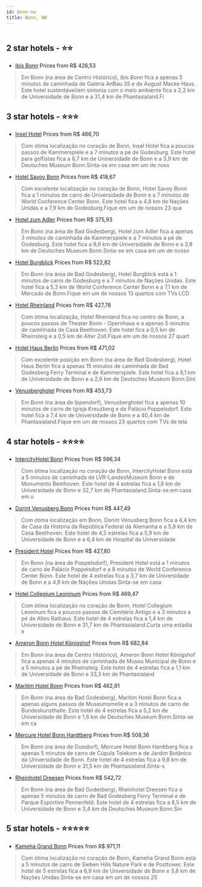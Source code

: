 ```yaml
---
id: bonn-nw
title: Bonn, NW
---
```


<center><img src="https://i.travelapi.com/hotels/3000000/2930000/2928400/2928388/db2d57fd_z.jpg" alt="" /></center>


##  2 star hotels - ⭐️⭐️

-    [ibis Bonn](https://www.hurb.com/br/aud/https://www.hurb.com/br/hotels/bonn/ibis-bonn-HT-8AFF?cmp=18055) Prices from R$ 426,53
   > Em Bonn (na área de Centro Histórico), ibis Bonn fica a apenas 5 minutos de caminhada de Galeria AnBau 35 e de August Macke Haus.  Este hotel sustentável/em sintonia com o meio ambiente fica a 2,2 km de Universidade de Bonn e a 31,4 km de Phantasialand.Fi

##  3 star hotels - ⭐️⭐️⭐️

-    [Insel Hotel](https://www.hurb.com/br/aud/https://www.hurb.com/br/hotels/bonn/insel-hotel-HT-TA9U?cmp=18055) Prices from R$ 466,70
   > Com ótima localização no coração de Bonn, Insel Hotel fica a poucos passos de Kammerspiele e a 7 minutos a pé de Godesburg.  Este hotel para golfistas fica a 8,7 km de Universidade de Bonn e a 3,9 km de Deutsches Museum Bonn.Sinta-se em casa em um de noss
-    [Hotel Savoy Bonn](https://www.hurb.com/br/aud/https://www.hurb.com/br/hotels/bonn/hotel-savoy-bonn-HT-P5DD?cmp=18055) Prices from R$ 418,67
   > Com excelente localização no coração de Bonn, Hotel Savoy Bonn fica a 1 minutos de carro de Universidade de Bonn e a 7 minutos de World Conference Center Bonn.  Este hotel fica a 4,8 km de Nações Unidas e a 7,9 km de Godesburg.Fique em um de nossos 23 qua
-    [Hotel zum Adler](https://www.hurb.com/br/aud/https://www.hurb.com/br/hotels/bonn/hotel-zum-adler-HT-UDBD?cmp=18055) Prices from R$ 375,93
   > Em Bonn (na área de Bad Godesberg), Hotel zum Adler fica a apenas 3 minutos de caminhada de Kammerspiele e a 7 minutos a pé de Godesburg.  Este hotel fica a 8,6 km de Universidade de Bonn e a 3,8 km de Deutsches Museum Bonn.Sinta-se em casa em um de nosso
-    [Hotel Burgblick](https://www.hurb.com/br/aud/https://www.hurb.com/br/hotels/bonn/hotel-burgblick-HT-VPFN?cmp=18055) Prices from R$ 522,82
   > Em Bonn (na área de Bad Godesberg), Hotel Burgblick está a 1 minutos de carro de Godesburg e a 7 minutos de Nações Unidas.  Este hotel fica a 5,3 km de World Conference Center Bonn e a 7,1 km de Mercado de Bonn.Fique em um de nossos 13 quartos com TVs LCD
-    [Hotel Rheinland](https://www.hurb.com/br/aud/https://www.hurb.com/br/hotels/bonn/hotel-rheinland-HT-SDVS?cmp=18055) Prices from R$ 427,78
   > Com ótima localização, Hotel Rheinland fica no centro de Bonn, a poucos passos de Theater Bonn - Opernhaus e a apenas 5 minutos de caminhada de Casa Beethoven.  Este hotel fica a 0,5 km de Rheinsteig e a 0,5 km de Alter Zoll.Fique em um de nossos 27 quart
-    [Hotel Haus Berlin](https://www.hurb.com/br/aud/https://www.hurb.com/br/hotels/bonn/hotel-haus-berlin-HT-WLY2?cmp=18055) Prices from R$ 471,02
   > Com excelente posição em Bonn (na área de Bad Godesberg), Hotel Haus Berlin fica a apenas 15 minutos de caminhada de Bad Godesberg Ferry Terminal e de Kammerspiele.  Este hotel fica a 8,1 km de Universidade de Bonn e a 2,6 km de Deutsches Museum Bonn.Sint
-    [Venusberghotel](https://www.hurb.com/br/aud/https://www.hurb.com/br/hotels/bonn/venusberghotel-HT-Z1XW?cmp=18055) Prices from R$ 453,73
   > Em Bonn (na área de Ippendorf), Venusberghotel fica a apenas 10 minutos de carro de Igreja Kreuzberg e de Palácio Poppelsdorf.  Este hotel fica a 7,4 km de Universidade de Bonn e a 40,4 km de Phantasialand.Fique em um de nossos 23 quartos com TVs de tela 

##  4 star hotels - ⭐️⭐️⭐️⭐️

-    [IntercityHotel Bonn](https://www.hurb.com/br/aud/https://www.hurb.com/br/hotels/bonn/intercityhotel-bonn-HT-GQ3P?cmp=18055) Prices from R$ 596,34
   > Com ótima localização no coração de Bonn, IntercityHotel Bonn está a 5 minutos de caminhada de LVR-LandesMuseum Bonn e de Monumento Beethoven.  Este hotel de 4 estrelas fica a 1,8 km de Universidade de Bonn e 32,7 km de Phantasialand.Sinta-se em casa em u
-    [Dorint Venusberg Bonn](https://www.hurb.com/br/aud/https://www.hurb.com/br/hotels/bonn/dorint-venusberg-bonn-HT-KUL9?cmp=18055) Prices from R$ 447,49
   > Com ótima localização em Bonn, Dorint Venusberg Bonn fica a 4,4 km de Casa da História da República Federal da Alemanha e a 5,8 km de Casa Beethoven.  Este hotel de 4,5 estrelas fica a 5,9 km de Universidade de Bonn e a 6,4 km de Hospital da Universidade 
-    [President Hotel](https://www.hurb.com/br/aud/https://www.hurb.com/br/hotels/bonn/president-hotel-HT-S5HM?cmp=18055) Prices from R$ 427,80
   > Em Bonn (na área de Poppelsdorf), President Hotel está a 1 minutos de carro de Palácio Poppelsdorf e a 8 minutos de World Conference Center Bonn.  Este hotel de 4 estrelas fica a 3,7 km de Universidade de Bonn e a 4,8 km de Nações Unidas.Sinta-se em casa 
-    [Hotel Collegium Leoninum](https://www.hurb.com/br/aud/https://www.hurb.com/br/hotels/bonn/hotel-collegium-leoninum-HT-S0UR?cmp=18055) Prices from R$ 469,47
   > Com ótima localização no coração de Bonn, Hotel Collegium Leoninum fica a poucos passos de Cemitério Antigo e a 3 minutos a pé de Altes Rathaus.  Este hotel de 4 estrelas fica a 1,4 km de Universidade de Bonn e 31,7 km de Phantasialand.Curta uma estadia e
-    [Ameron Bonn Hotel Königshof](https://www.hurb.com/br/aud/https://www.hurb.com/br/hotels/bonn/ameron-bonn-hotel-konigshof-HT-L6PP?cmp=18055) Prices from R$ 682,84
   > Em Bonn (na área de Centro Histórico), Ameron Bonn Hotel Königshof fica a apenas 4 minutos de caminhada de Museu Municipal de Bonn e a 5 minutos a pé de Rheinsteig.  Este hotel de 4 estrelas fica a 1,1 km de Universidade de Bonn e 33,3 km de Phantasialand
-    [Maritim Hotel Bonn](https://www.hurb.com/br/aud/https://www.hurb.com/br/hotels/bonn/maritim-hotel-bonn-HT-FETU?cmp=18055) Prices from R$ 462,81
   > Em Bonn (na área de Bad Godesberg), Maritim Hotel Bonn fica a apenas alguns passos de Museumsmeile e a 3 minutos de carro de Bundeskunsthalle.  Este hotel de 4 estrelas fica a 5,2 km de Universidade de Bonn e 1,6 km de Deutsches Museum Bonn.Sinta-se em ca
-    [Mercure Hotel Bonn Hardtberg](https://www.hurb.com/br/aud/https://www.hurb.com/br/hotels/bonn/mercure-hotel-bonn-hardtberg-HT-EKTN?cmp=18055) Prices from R$ 508,36
   > Em Bonn (na área de Duisdorf), Mercure Hotel Bonn Hardtberg fica a apenas 5 minutos de carro de Cúpula Telekom e de Jardim Botânico da Universidade de Bonn.  Este hotel de 4 estrelas fica a 9,8 km de Universidade de Bonn e 31,5 km de Phantasialand.Sinta-s
-    [Rheinhotel Dreesen](https://www.hurb.com/br/aud/https://www.hurb.com/br/hotels/bonn/rheinhotel-dreesen-HT-6ZQT?cmp=18055) Prices from R$ 542,72
   > Em Bonn (na área de Bad Godesberg), Rheinhotel Dreesen fica a apenas 5 minutos de carro de Bad Godesberg Ferry Terminal e de Parque Esportivo Pennenfeld.  Este hotel de 4 estrelas fica a 8,5 km de Universidade de Bonn e 3,4 km de Deutsches Museum Bonn.Sin

##  5 star hotels - ⭐️⭐️⭐️⭐️⭐️

-    [Kameha Grand Bonn](https://www.hurb.com/br/aud/https://www.hurb.com/br/hotels/bonn/kameha-grand-bonn-HT-05FR?cmp=18055) Prices from R$ 971,11
   > Com ótima localização no coração de Bonn, Kameha Grand Bonn está a 5 minutos de carro de Sieben Hills Nature Park e de Posttower.  Este hotel de 5 estrelas fica a 6,9 km de Universidade de Bonn e 3,8 km de Nações Unidas.Sinta-se em casa em um de nossos 25
